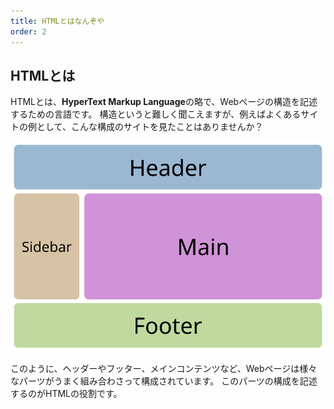 ```yaml
---
title: HTMLとはなんぞや
order: 2
---
```


## HTMLとは

HTMLとは、**HyperText Markup Language**の略で、Webページの構造を記述するための言語です。
構造というと難しく聞こえますが、例えばよくあるサイトの例として、こんな構成のサイトを見たことはありませんか？

![HTMLのパーツの構成](/public/course/html/html-parts.png)

このように、ヘッダーやフッター、メインコンテンツなど、Webページは様々なパーツがうまく組み合わさって構成されています。
このパーツの構成を記述するのがHTMLの役割です。

